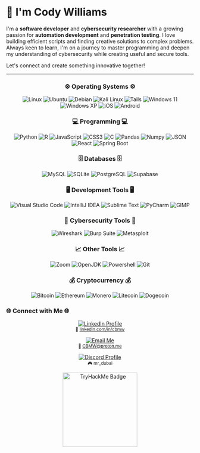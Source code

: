 # 👋 I'm Cody Williams

I'm a **software developer** and **cybersecurity researcher** with a growing passion for **automation development** and **penetration testing**. I love building efficient scripts and finding creative solutions to complex problems. Always keen to learn, I'm on a journey to master programming and deepen my understanding of cybersecurity while creating useful and secure tools.

Let's connect and create something innovative together!

---
<div align="center">

### ⚙️ Operating Systems ⚙️ 
![Linux](https://img.shields.io/badge/Linux-FCC624?style=for-the-badge&logo=linux&logoColor=black)
![Ubuntu](https://img.shields.io/badge/Ubuntu-E95420?style=for-the-badge&logo=ubuntu&logoColor=white)
![Debian](https://img.shields.io/badge/Debian-A81D33?style=for-the-badge&logo=debian&logoColor=white)
![Kali Linux](https://img.shields.io/badge/Kali_Linux-557C94?style=for-the-badge&logo=kali-linux&logoColor=white)
![Tails](https://img.shields.io/badge/Tails%20-56347C?&style=for-the-badge&logo=tails&logoColor=white)
![Windows 11](https://img.shields.io/badge/Windows_11-0078d4?style=for-the-badge&logo=windows-11&logoColor=white)
![Windows XP](https://img.shields.io/badge/Windows_XP-003399?style=for-the-badge&logo=windows-xp&logoColor=white)
![iOS](https://img.shields.io/badge/iOS-000000?style=for-the-badge&logo=ios&logoColor=white)
![Android](https://img.shields.io/badge/Android-3DDC84?style=for-the-badge&logo=android&logoColor=white)

### 💻 Programming 💻 
![Python](https://img.shields.io/badge/Python-FFD43B?style=for-the-badge&logo=python&logoColor=blue)
![R](https://img.shields.io/badge/R-276DC3?style=for-the-badge&logo=r&logoColor=white)
![JavaScript](https://img.shields.io/badge/JavaScript-323330?style=for-the-badge&logo=javascript&logoColor=F7DF1E)
![CSS3](https://img.shields.io/badge/CSS3-1572B6?style=for-the-badge&logo=css3&logoColor=white)
![C](https://img.shields.io/badge/C-00599C?style=for-the-badge&logo=c&logoColor=white)
![Pandas](https://img.shields.io/badge/Pandas-2C2D72?style=for-the-badge&logo=pandas&logoColor=white)
![Numpy](https://img.shields.io/badge/Numpy-777BB4?style=for-the-badge&logo=numpy&logoColor=white)
![JSON](https://img.shields.io/badge/json-5E5C5C?style=for-the-badge&logo=json&logoColor=white)
![React](https://img.shields.io/badge/React-20232A?style=for-the-badge&logo=react&logoColor=61DAFB)
![Spring Boot](https://img.shields.io/badge/Spring_Boot-6DB33F?style=for-the-badge&logo=spring-boot&logoColor=white)

### 🗄️ Databases 🗄️ 
![MySQL](https://img.shields.io/badge/MySQL-005C84?style=for-the-badge&logo=mysql&logoColor=white)
![SQLite](https://img.shields.io/badge/Sqlite-003B57?style=for-the-badge&logo=sqlite&logoColor=white)
![PostgreSQL](https://img.shields.io/badge/PostgreSQL-316192?style=for-the-badge&logo=postgresql&logoColor=white)
![Supabase](https://img.shields.io/badge/Supabase-181818?style=for-the-badge&logo=supabase&logoColor=white)

### 🖥️ Development Tools 🖥️ 
![Visual Studio Code](https://img.shields.io/badge/Visual_Studio_Code-0078D4?style=for-the-badge&logo=visual%20studio%20code&logoColor=white)
![IntelliJ IDEA](https://img.shields.io/badge/IntelliJ_IDEA-000000.svg?style=for-the-badge&logo=intellij-idea&logoColor=white)
![Sublime Text](https://img.shields.io/badge/sublime_text-%23575757.svg?&style=for-the-badge&logo=sublime-text&logoColor=important)
![PyCharm](https://img.shields.io/badge/PyCharm-000000.svg?&style=for-the-badge&logo=PyCharm&logoColor=white)
![GIMP](https://img.shields.io/badge/gimp-5C5543?style=for-the-badge&logo=gimp&logoColor=white)

### 🔐 Cybersecurity Tools 🔐 
![Wireshark](https://img.shields.io/badge/Wireshark-1679A7?style=for-the-badge&logo=Wireshark&logoColor=white)
![Burp Suite](https://img.shields.io/badge/burpsuite-FF6633?style=for-the-badge&logo=burpsuite&logoColor=white)
![Metasploit](https://img.shields.io/badge/metasploit-2596CD?style=for-the-badge&logo=metasploit&logoColor=white)

### 📈 Other Tools 📈 
![Zoom](https://img.shields.io/badge/Zoom-2D8CFF?style=for-the-badge&logo=zoom&logoColor=white)
![OpenJDK](https://img.shields.io/badge/OpenJDK-ED8B00?style=for-the-badge&logo=openjdk&logoColor=white)
![Powershell](https://img.shields.io/badge/powershell-5391FE?style=for-the-badge&logo=powershell&logoColor=white)
![Git](https://img.shields.io/badge/GIT-E44C30?style=for-the-badge&logo=git&logoColor=white)

### 💰 Cryptocurrency 💰 
![Bitcoin](https://img.shields.io/badge/Bitcoin-000000?style=for-the-badge&logo=bitcoin&logoColor=white)
![Ethereum](https://img.shields.io/badge/Ethereum-3C3C3D?style=for-the-badge&logo=Ethereum&logoColor=white)
![Monero](https://img.shields.io/badge/monero-FF6600?style=for-the-badge&logo=monero&logoColor=white)
![Litecoin](https://img.shields.io/badge/Litecoin-A6A9AA?style=for-the-badge&logo=Litecoin&logoColor=white)
![Dogecoin](https://img.shields.io/badge/dogecoin-C2A633?style=for-the-badge&logo=dogecoin&logoColor=white)

</div>
<!-- CONTACT ME SECTION -->

### 🌐 Connect with Me 🌐

<div align="center">

  <p>
    <a href="https://www.linkedin.com/in/cbmw" target="_blank">
      <img src="https://img.shields.io/badge/LinkedIn-0077B5?style=for-the-badge&logo=linkedin&logoColor=white" alt="LinkedIn Profile">
    </a>
    <br>
    <small>💼 <a href="https://www.linkedin.com/in/cbmw" target="_blank">linkedin.com/in/cbmw</a></small>
  </p>

  <p>
    <a href="mailto:CBMW@proton.me" target="_blank">
      <img src="https://img.shields.io/badge/proton%20mail-6D4AFF?style=for-the-badge&logo=protonmail&logoColor=white" alt="Email Me">
    </a>
    <br>
    <small>📧 <a href="mailto:CBMW@proton.me">CBMW@proton.me</a></small>
  </p>

  <p>
    <a href="https://discord.com/users/mr_dubai" target="_blank">
      <img src="https://img.shields.io/badge/Discord-5865F2?style=for-the-badge&logo=discord&logoColor=white" alt="Discord Profile">
    </a>
    <br>
    <small>🎮 mr_dubai</small>
  </p>

  <p>
    <a href="https://tryhackme.com/p/cbmw" target="_blank">
      <img src="https://tryhackme-badges.s3.amazonaws.com/cbmw.png" alt="TryHackMe Badge" width="200"/>
    </a>
  </p>

</div>
